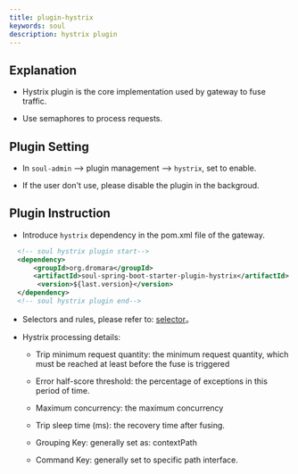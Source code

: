 ```yaml
---
title: plugin-hystrix
keywords: soul
description: hystrix plugin
---
```


## Explanation

* Hystrix plugin is the core implementation used by gateway to fuse traffic.

* Use semaphores to process requests.


## Plugin Setting

* In `soul-admin` --> plugin management --> `hystrix`, set to enable.

* If the user don't use, please disable the plugin in the backgroud.


## Plugin Instruction

* Introduce `hystrix` dependency in the pom.xml file of the gateway.
```xml
  <!-- soul hystrix plugin start-->
  <dependency>
      <groupId>org.dromara</groupId>
      <artifactId>soul-spring-boot-starter-plugin-hystrix</artifactId>
       <version>${last.version}</version>
  </dependency>
  <!-- soul hystrix plugin end-->
``` 

* Selectors and rules, please refer to: [selector](docs/en-us/soul/selector.md)。

* Hystrix processing details:
    
    * Trip minimum request quantity: the minimum request quantity, which must be reached at least before the fuse is triggered
        
    * Error half-score threshold: the percentage of exceptions in this period of time.
        
    * Maximum concurrency: the maximum concurrency
       
    * Trip sleep time (ms): the recovery time after fusing.
        
    * Grouping Key: generally set as: contextPath
        
    * Command Key: generally set to specific path interface.

